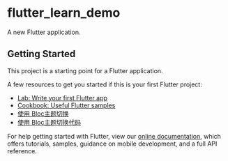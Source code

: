 # flutter_learn_demo

A new Flutter application.

## Getting Started

This project is a starting point for a Flutter application.

A few resources to get you started if this is your first Flutter project:

- [Lab: Write your first Flutter app](https://flutter.io/docs/get-started/codelab)
- [Cookbook: Useful Flutter samples](https://flutter.io/docs/cookbook)
- [使用 Bloc主题切换](https://medium.com/flutter-community/flutter-how-to-change-the-apps-theme-at-runtime-using-the-bloc-pattern-30a3e3ce5b6a)
- [使用 Bloc主题切换代码](https://github.com/jorgecoca/theme_switcher/tree/theme-switcher-tutorial-1)

For help getting started with Flutter, view our 
[online documentation](https://flutter.io/docs), which offers tutorials, 
samples, guidance on mobile development, and a full API reference.
